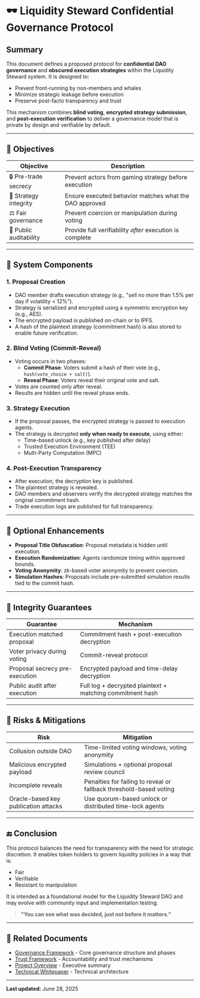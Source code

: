 # 🕶️ Liquidity Steward Confidential Governance Protocol

## Summary

This document defines a proposed protocol for **confidential DAO governance** and **obscured execution strategies** within the Liquidity Steward system. It is designed to:

- Prevent front-running by non-members and whales
- Minimize strategic leakage before execution
- Preserve post-facto transparency and trust

This mechanism combines **blind voting**, **encrypted strategy submission**, and **post-execution verification** to deliver a governance model that is private by design and verifiable by default.

---

## 🎯 Objectives

| Objective         | Description                                                                 |
|------------------|-----------------------------------------------------------------------------|
| 🔒 Pre-trade secrecy | Prevent actors from gaming strategy before execution                      |
| 🧾 Strategy integrity | Ensure executed behavior matches what the DAO approved                     |
| ⚖️ Fair governance   | Prevent coercion or manipulation during voting                             |
| 📜 Public auditability | Provide full verifiability *after* execution is complete                  |

---

## 🧰 System Components

### 1. **Proposal Creation**
- DAO member drafts execution strategy (e.g., "sell no more than 1.5% per day if volatility < 12%").
- Strategy is serialized and encrypted using a symmetric encryption key (e.g., AES).
- The encrypted payload is published on-chain or to IPFS.
- A hash of the plaintext strategy (commitment hash) is also stored to enable future verification.

### 2. **Blind Voting (Commit-Reveal)**
- Voting occurs in two phases:
  - **Commit Phase**: Voters submit a hash of their vote (e.g., `hash(vote_choice + salt)`).
  - **Reveal Phase**: Voters reveal their original vote and salt.
- Votes are counted only after reveal.
- Results are hidden until the reveal phase ends.

### 3. **Strategy Execution**
- If the proposal passes, the encrypted strategy is passed to execution agents.
- The strategy is decrypted **only when ready to execute**, using either:
  - Time-based unlock (e.g., key published after delay)
  - Trusted Execution Environment (TEE)
  - Multi-Party Computation (MPC)

### 4. **Post-Execution Transparency**
- After execution, the decryption key is published.
- The plaintext strategy is revealed.
- DAO members and observers verify the decrypted strategy matches the original commitment hash.
- Trade execution logs are published for full transparency.

---

## 🔄 Optional Enhancements

- **Proposal Title Obfuscation**: Proposal metadata is hidden until execution.
- **Execution Randomization**: Agents randomize timing within approved bounds.
- **Voting Anonymity**: zk-based voter anonymity to prevent coercion.
- **Simulation Hashes**: Proposals include pre-submitted simulation results tied to the commit hash.

---

## 🧱 Integrity Guarantees

| Guarantee                        | Mechanism                                                   |
|----------------------------------|--------------------------------------------------------------|
| Execution matched proposal       | Commitment hash + post-execution decryption                 |
| Voter privacy during voting      | Commit-reveal protocol                                      |
| Proposal secrecy pre-execution   | Encrypted payload and time-delay decryption                 |
| Public audit after execution     | Full log + decrypted plaintext + matching commitment hash   |

---

## 🚨 Risks & Mitigations

| Risk                                  | Mitigation                                                             |
|---------------------------------------|------------------------------------------------------------------------|
| Collusion outside DAO                 | Time-limited voting windows; voting anonymity                         |
| Malicious encrypted payload           | Simulations + optional proposal review council                        |
| Incomplete reveals                    | Penalties for failing to reveal or fallback threshold-based voting    |
| Oracle-based key publication attacks  | Use quorum-based unlock or distributed time-lock agents               |

---

## 🔚 Conclusion

This protocol balances the need for transparency with the need for strategic discretion. It enables token holders to govern liquidity policies in a way that is:
- Fair
- Verifiable
- Resistant to manipulation

It is intended as a foundational model for the Liquidity Steward DAO and may evolve with community input and implementation testing.

> **"You can see what was decided, just not before it matters."**

---

## 🔗 Related Documents

- [Governance Framework](./framework.md) - Core governance structure and phases
- [Trust Framework](./trust-framework.md) - Accountability and trust mechanisms
- [Project Overview](../overview/project-overview.md) - Executive summary
- [Technical Whitepaper](../overview/whitepaper.md) - Technical architecture

---

**Last updated:** June 28, 2025 